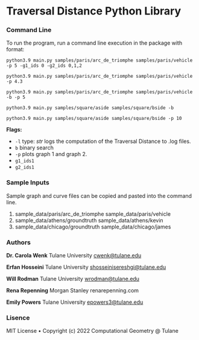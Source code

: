 # Traversal Distance Python Library

### Command Line
To run the program, run a command line execution in the package with format:
```
python3.9 main.py samples/paris/arc_de_triomphe samples/paris/vehicle -p 5 -g1_ids 0 -g2_ids 0,1,2
```

```
python3.9 main.py samples/paris/arc_de_triomphe samples/paris/vehicle -p 4.3
```

```
python3.9 main.py samples/paris/arc_de_triomphe samples/paris/vehicle -b -p 5
```

```
python3.9 main.py samples/square/aside samples/square/bside -b
```
```
python3.9 main.py samples/square/aside samples/square/bside -p 10
```

**Flags:**
* `-l` type: *str* logs the computation of the Traversal Distance to .log files.
* `b` binary search
* `-p` plots graph 1 and graph 2.
* `g1_ids1`
* `g2_ids1`

### Sample Inputs
Sample graph and curve files can be copied and pasted into the command line.
1. sample_data/paris/arc_de_triomphe sample_data/paris/vehicle
2. sample_data/athens/groundtruth sample_data/athens/kevin
3. sample_data/chicago/groundtruth sample_data/chicago/james

### Authors
**Dr. Carola Wenk** 
Tulane University
cwenk@tulane.edu

**Erfan Hosseini** 
Tulane University
shosseinisereshgi@tulane.edu

**Will Rodman** 
Tulane University
wrodman@tulane.edu

**Rena Repenning** 
Morgan Stanley
renarepenning.com

**Emily Powers**
Tulane University
epowers3@tulane.edu

### Lisence
MIT License • Copyright (c) 2022 Computational Geometry @ Tulane
